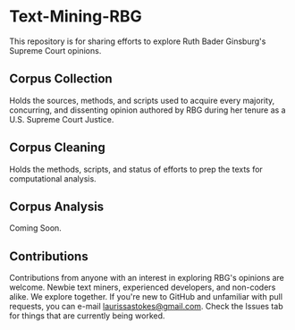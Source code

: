 # Text-Mining-RBG
This repository is for sharing efforts to explore Ruth Bader Ginsburg's Supreme Court opinions.

**Corpus Collection**
---
Holds the sources, methods, and scripts used to acquire every majority, concurring, and dissenting opinion authored by RBG during her tenure as a U.S. Supreme Court Justice. 

**Corpus Cleaning**
---
Holds the methods, scripts, and status of efforts to prep the texts for computational analysis. 

**Corpus Analysis**
---
Coming Soon. 

**Contributions**
---
Contributions from anyone with an interest in exploring RBG's opinions are welcome. Newbie text miners, experienced developers, and non-coders alike. We explore together. If you're new to GitHub and unfamiliar with pull requests, you can e-mail laurissastokes@gmail.com. Check the Issues tab for things that are currently being worked.
